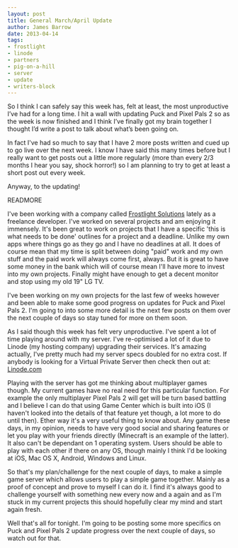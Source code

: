 ```yaml
---
layout: post
title: General March/April Update
author: James Barrow
date: 2013-04-14
tags:
- frostlight
- linode
- partners
- pig-on-a-hill
- server
- update
- writers-block
---
```


So I think I can safely say this week has, felt at least, the most unproductive I’ve had for a long time. I hit a wall with updating Puck and Pixel Pals 2 so as the week is now finished and I think I’ve finally got my brain together I thought I’d write a post to talk about what’s been going on.

In fact I've had so much to say that I have 2 more posts written and cued up to go live over the next week. I know I have said this many times before but I really want to get posts out a little more regularly (more than every 2/3 months I hear you say, shock horror!) so I am planning to try to get at least a short post out every week.

Anyway, to the updating!

READMORE

I've been working with a company called [Frostlight Solutions](http://www.frostlight.se) lately as a freelance developer. I've worked on several projects and am enjoying it immensely. It's been great to work on projects that I have a specific 'this is what needs to be done' outlines for a project and a deadline. Unlike my own apps where things go as they go and I have no deadlines at all. It does of course mean that my time is split between doing "paid" work and my own stuff and the paid work will always come first, always. But it is great to have some money in the bank which will of course mean I'll have more to invest into my own projects. Finally might have enough to get a decent monitor and stop using my old 19" LG TV.

I've been working on my own projects for the last few of weeks however and been able to make some good progress on updates for Puck and Pixel Pals 2. I'm going to into some more detail is the next few posts on them over the next couple of days so stay tuned for more on them soon.

As I said though this week has felt very unproductive. I've spent a lot of time playing around with my server. I've re-optimised a lot of it due to Linode (my hosting company) upgrading their services. It's amazing actually, I've pretty much had my server specs doubled for no extra cost. If anybody is looking for a Virtual Private Server then check then out at: <a href="https://www.linode.com/?r=398f3b1ce56e745028c920f81e56d1cbb13f57bf" target="_blank">Linode.com</a>

Playing with the server has got me thinking about multiplayer games though. My current games have no real need for this particular function. For example the only multiplayer Pixel Pals 2 will get will be turn based battling and I believe I can do that using Game Center which is built into iOS (I haven't looked into the details of that feature yet though, a lot more to do until then). Ether way it's a very useful thing to know about. Any game these days, in my opinion, needs to have very good social and sharing features or let you play with your friends directly (Minecraft is an example of the latter). It also can't be dependant on 1 operating system. Users should be able to play with each other if there on any OS, though mainly I think I'd be looking at iOS, Mac OS X, Android, Windows and Linux.

So that's my plan/challenge for the next couple of days, to make a simple game server which allows users to play a simple game together. Mainly as a proof of concept and prove to myself I can do it. I find it's always good to challenge yourself with something new every now and a again and as I'm stuck in my current projects this should hopefully clear my mind and start again fresh.

Well that's all for tonight. I'm going to be posting some more specifics on Puck and Pixel Pals 2 update progress over the next couple of days, so watch out for that.
